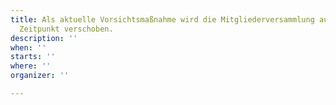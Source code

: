 ```yaml
---
title: Als aktuelle Vorsichtsmaßnahme wird die Mitgliederversammlung auf einen späteren
  Zeitpunkt verschoben.
description: ''
when: ''
starts: ''
where: ''
organizer: ''

---
```

